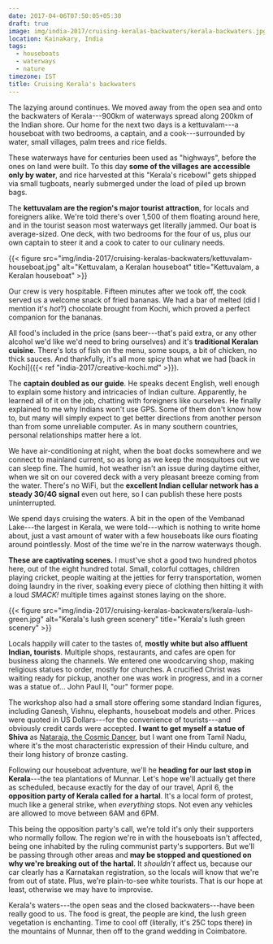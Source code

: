 ```yaml
---
date: 2017-04-06T07:50:05+05:30
draft: true
image: img/india-2017/cruising-keralas-backwaters/kerala-backwaters.jpg
location: Kainakary, India
tags:
  - houseboats
  - waterways
  - nature
timezone: IST
title: Cruising Kerala's backwaters
---
```


The lazying around continues. We moved away from the open sea and onto the backwaters of Kerala---900km of waterways spread along 200km of the Indian shore. Our home for the next two days is a kettuvalam---a houseboat with two bedrooms, a captain, and a cook---surrounded by water, small villages, palm trees and rice fields.

<!--more-->

These waterways have for centuries been used as "highways", before the ones on land were built. To this day __some of the villages are accessible only by water__, and rice harvested at this "Kerala's ricebowl" gets shipped via small tugboats, nearly submerged under the load of piled up brown bags.

The __kettuvalam are the region's major tourist attraction__, for locals and foreigners alike. We're told there's over 1,500 of them floating around here, and in the tourist season most waterways get literally jammed. Our boat is average-sized. One deck, with two bedrooms for the four of us, plus our own captain to steer it and a cook to cater to our culinary needs.

{{< figure src="img/india-2017/cruising-keralas-backwaters/kettuvalam-houseboat.jpg" alt="Kettuvalam, a Keralan houseboat" title="Kettuvalam, a Keralan houseboat" >}}

Our crew is very hospitable. Fifteen minutes after we took off, the cook served us a welcome snack of fried bananas. We had a bar of melted (did I mention it's _hot_?) chocolate brought from Kochi, which proved a perfect companion for the bananas.

All food's included in the price (sans beer---that's paid extra, or any other alcohol we'd like we'd need to bring ourselves) and it's __traditional Keralan cuisine__. There's lots of fish on the menu, some soups, a bit of chicken, no thick sauces. And thankfully, it's all more spicy than what we had [back in Kochi]({{< ref "india-2017/creative-kochi.md" >}}).

The __captain doubled as our guide__. He speaks decent English, well enough to explain some history and intricacies of Indian culture. Apparently, he learned all of it on the job, chatting with foreigners like ourselves. He finally explained to me why Indians won't use GPS. Some of them don't know how to, but many will simply expect to get better directions from another person than from some unreliable computer. As in many southern countries, personal relationships matter here a lot.

We have air-conditioning at night, when the boat docks somewhere and we connect to mainland current, so as long as we keep the mosquitoes out we can sleep fine. The humid, hot weather isn't an issue during daytime either, when we sit on our covered deck with a very pleasant breeze coming from the water. There's no WiFi, but the __excellent Indian cellular network has a steady 3G/4G signal__ even out here, so I can publish these here posts uninterrupted.

We spend days cruising the waters. A bit in the open of the Vembanad Lake---the largest in Kerala, we were told---which is nothing to write home about, just a vast amount of water with a few houseboats like ours floating around pointlessly. Most of the time we're in the narrow waterways though.

__These are captivating scenes.__ I must've shot a good two hundred photos here, out of the eight hundred total. Small, colorful cottages, children playing cricket, people waiting at the jetties for ferry transportation, women doing laundry in the river, soaking every piece of clothing then hitting it with a loud _SMACK!_ multiple times against stones laying on the shore.

{{< figure src="img/india-2017/cruising-keralas-backwaters/kerala-lush-green.jpg" alt="Kerala's lush green scenery" title="Kerala's lush green scenery" >}}

Locals happily will cater to the tastes of, __mostly white but also affluent Indian, tourists__. Multiple shops, restaurants, and cafes are open for business along the channels. We entered one woodcarving shop, making religious statues to order, mostly for churches. A crucified Christ was waiting ready for pickup, another one was work in progress, and in a corner was a statue of... John Paul II, "our" former pope.

The workshop also had a small store offering some standard Indian figures, including Ganesh, Vishnu, elephants, houseboat models and other. Prices were quoted in US Dollars---for the convenience of tourists---and obviously credit cards were accepted. __I want to get myself a statue of Shiva__ as [Nataraja, the Cosmic Dancer][wp-shiva-nataraja], but I want one from Tamil Nadu, where it's the most characteristic expression of their Hindu culture, and their long history of bronze casting.

Following our houseboat adventure, we'll he __heading for our last stop in Kerala__---the tea plantations of Munnar. Let's hope we'll actually get there as scheduled, because exactly for the day of our travel, April 6, the __opposition party of Kerala called for a hartal__. It's a local form of protest, much like a general strike, when _everything_ stops. Not even any vehicles are allowed to move between 6AM and 6PM.

This being the opposition party's call, we're told it's only their supporters who normally follow. The region we're in with the houseboats isn't affected, being one inhabited by the ruling communist party's supporters. But we'll be passing through other areas and __may be stopped and questioned on why we're breaking out of the hartal__. It _shouldn't_ affect us, because our car clearly has a Karnatakan registration, so the locals will know that we're from out of state. Plus, we're plain-to-see white tourists. That is our hope at least, otherwise we may have to improvise.

Kerala's waters---the open seas and the closed backwaters---have been really good to us. The food is great, the people are kind, the lush green vegetation is enchanting. Time to cool off (literally, it's 25C tops there) in the mountains of Munnar, then off to the grand wedding in Coimbatore.

[wp-shiva-nataraja]: https://en.wikipedia.org/wiki/Nataraja
